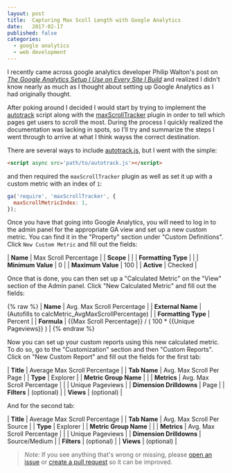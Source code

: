 ```yaml
---
layout: post
title:  Capturing Max Scoll Length with Google Analytics
date:   2017-02-17
published: false
categories: 
  - google analytics
  - web development
---
```


I recently came across google analytics developer Philip Walton's post on _[The Google Analytics Setup I Use on Every Site I Build](https://philipwalton.com/articles/the-google-analytics-setup-i-use-on-every-site-i-build/)_ and realized I didn't know nearly as much as I thought about setting up Google Analytics as I had originally thought. 

After poking around I decided I would start by trying to implement the [autotrack](https://github.com/googleanalytics/autotrack) script along with the [maxScrollTracker](https://github.com/googleanalytics/autotrack/blob/master/docs/plugins/max-scroll-tracker.md) plugin in order to tell which pages get users to scroll the most. During the process I quickly realized the documentation was lacking in spots, so I'll try and summarize the steps I went through to arrive at what I think wayss the correct destination.

There are several ways to include [autotrack.js](https://github.com/googleanalytics/autotrack/blob/master/autotrack.js), but I went with the simple:

```html
<script async src='path/to/autotrack.js'></script>
```

and then required the `maxScrollTracker` plugin as well as set it up with a custom metric with an index of `1`:

```js
ga('require', 'maxScrollTracker', {
  maxScrollMetricIndex: 1,
});
```

Once you have that going into Google Analytics, you will need to log in to the admin panel for the appropriate GA view and set up a new custom metric. You can find it in the "Property" section under "Custom Definitions". Click `New Custom Metric` and fill out the fields:

| **Name**            | Max Scroll Percentage |
| **Scope**           |                       |
| **Formatting Type** |                       |
| **Minimum Value**   | 0                     |
| **Maximum Value**   | 100                   |
| **Active**          | Checked               |

Once that is done, you can then set up a "Calculated Metric" on the "View" section of the Admin panel. Click "New Calculated Metric" and fill out the fields:

{% raw %}
| **Name**            | Avg. Max Scroll Percentage                                 |
| **External Name**   | (Autofills to calcMetric_AvgMaxScrollPercentage)           |
| **Formatting Type** | Percent                                                    |
| **Formula**         | {{Max Scroll Percentage}} / ( 100 * {{Unique Pageviews}} ) |
{% endraw %}

Now you can set up your custom reports using this new calculated metric. To do so, go to the "Customization" section and then "Custom Reports". Click on "New Custom Report" and fill out the fields for the first tab:


| **Title**                | Average Max Scroll Percentage |
| **Tab Name**             | Avg. Max Scroll Per Page      |
| **Type**                 | Explorer                      |
| **Metric Group Name**    |                               |
| **Metrics**              | Avg. Max Scroll Percentage    |
|                          | Unique Pageviews              |
| **Dimension Drilldowns** | Page                          |
| **Filters**              | (optional)                    |
| **Views**                | (optional)                    |

And for the second tab:

| **Title**                | Average Max Scroll Percentage |
| **Tab Name**             | Avg. Max Scroll Per Source    |
| **Type**                 | Explorer                      |
| **Metric Group Name**    |                               |
| **Metrics**              | Avg. Max Scroll Percentage    |
|                          | Unique Pageviews              |
| **Dimension Drilldowns** | Source/Medium                 |
| **Filters**              | (optional)                    |
| **Views**                | (optional)                    |

> *Note:* If you see anything that's wrong or missing, please [open an issue](https://github.com/jdillard/jdillard.github.io/issues) or [create a pull request](https://github.com/jdillard/jdillard.github.io/pulls) so it can be improved.